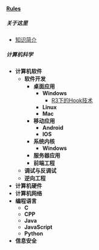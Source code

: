 
#### [Rules](?file=home-Rules)

##### 关于这里
- [知识简介](?file=001-关于这里/001-知识简介 "知识简介")

##### 计算机科学
- **计算机软件**
    - **软件开发**
        - **桌面应用**
            - **Windows**
                - [R3下的Hook技术](?file=002-计算机科学/001-计算机软件/001-软件开发/001-桌面应用/001-Windows/001-R3下的Hook技术 "R3下的Hook技术")
            - **Linux**
            - **Mac**
        - **移动应用**
            - **Android**
            - **IOS**
        - **系统内核**
            - **Windows**
        - **服务器应用**
        - **前端工程**
    - **调试与反调试**
    - **逆向工程**
- **计算机硬件**
- **计算机网络**
- **编程语言**
    - **C**
    - **CPP**
    - **Java**
    - **JavaScript**
    - **Python**
- **信息安全**
